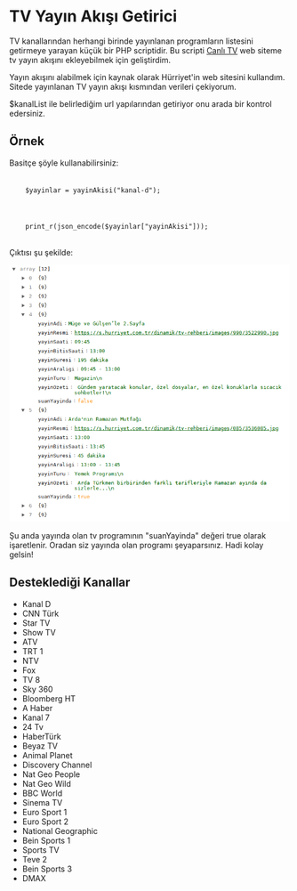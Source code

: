 <h1>TV Yayın Akışı Getirici</h1>
<p>TV kanallarından herhangi birinde yayınlanan programların listesini getirmeye yarayan küçük bir PHP scriptidir. Bu scripti <a href="https://canlitv.eu">Canlı TV</a> web siteme tv yayın akışını ekleyebilmek için geliştirdim.</p>
Yayın akışını alabilmek için kaynak olarak Hürriyet'in web sitesini kullandım. Sitede yayınlanan TV yayın akışı kısmından verileri çekiyorum.</p>
<p>$kanalList ile belirlediğim url yapılarından getiriyor onu arada bir kontrol edersiniz.</p>
<h2>Örnek</h2>
<p>Basitçe şöyle kullanabilirsiniz:</p>
<code language="php">
	$yayinlar = yayinAkisi("kanal-d");
 </code>
 <p></p>
 <code language="php">
	print_r(json_encode($yayinlar["yayinAkisi"]));
</code>
<br><p>Çıktısı şu şekilde:</p>
<img src="tvyayinakisi.png"/>
<p>Şu anda yayında olan tv programının "suanYayinda" değeri true olarak işaretlenir. Oradan siz yayında olan programı şeyaparsınız. Hadi kolay gelsin!</p>
<h2>Desteklediği Kanallar</h2>
<ul>
<li>Kanal D</li>
<li>CNN Türk</li>
<li>Star TV</li>
<li>Show TV</li>
<li>ATV</li>
<li>TRT 1</li>
<li>NTV</li>
<li>Fox</li>
<li>TV 8</li>
<li>Sky 360</li>
<li>Bloomberg HT</li>
<li>A Haber</li>
<li>Kanal 7</li>
<li>24 Tv</li>
<li>HaberTürk</li>
<li>Beyaz TV</li>
<li>Animal Planet</li>
<li>Discovery Channel</li>
<li>Nat Geo People</li>
<li>Nat Geo Wild</li>
<li>BBC World</li>
<li>Sinema TV</li>
<li>Euro Sport 1</li>
<li>Euro Sport 2</li>
<li>National Geographic</li>
<li>Bein Sports 1</li>
<li>Sports TV</li>
<li>Teve 2</li>
<li>Bein Sports 3</li>
<li>DMAX</li>
</ul>
